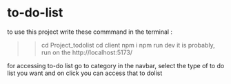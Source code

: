 # to-do-list

to use this project write these commmand in the terminal : 
>> cd Project_todolist
>> cd client
>> npm i 
>> npm run dev
it is probably, run on the 
    http://localhost:5173/


for accessing to-do list
go to category in the navbar,
select the type of to do list you want 
and on click you can access that to dolist 
